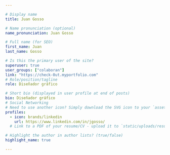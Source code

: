 ```yaml
---

# Display name
title: Juan Gosso

# Name pronunciation (optional)
name_pronunciation: Juan Gosso

# Full name (for SEO)
first_name: Juan
last_name: Gosso

# Is this the primary user of the site?
superuser: true
user_groups: ["colaboran"]
link: "https://check-0ut.myportfolio.com"
# Role/position/tagline
role: Diseñador gráfico

# Short bio (displayed in user profile at end of posts)
bio: Diseñador gráfico
# Social Networking
# Need to use another icon? Simply download the SVG icon to your `assets/media/icons/` folder.
profiles:
  - icon: brands/linkedin
    url: https://www.linkedin.com/in/jgosso/
  # Link to a PDF of your resume/CV - upload it to `static/uploads/resume.pdf`

# Highlight the author in author lists? (true/false)
highlight_name: true

---
```

